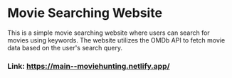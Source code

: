 # Movie Searching Website

This is a simple movie searching website where users can search for movies using keywords. The website utilizes the OMDb API to fetch movie data based on the user's search query.

### Link: https://main--moviehunting.netlify.app/
